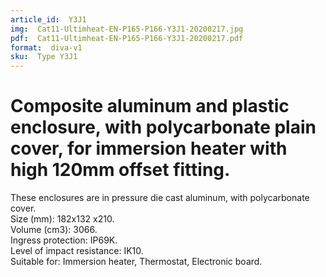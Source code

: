 ```yaml
---
article_id:  Y3J1
img:  Cat11-Ultimheat-EN-P165-P166-Y3J1-20200217.jpg
pdf:  Cat11-Ultimheat-EN-P165-P166-Y3J1-20200217.pdf
format:  diva-v1
sku:  Type Y3J1
---
```

# Composite aluminum and plastic enclosure, with polycarbonate plain cover, for immersion heater with high 120mm offset fitting.

These enclosures are in pressure die cast aluminum, with polycarbonate cover.  
Size (mm): 182x132 x210.  
Volume (cm3): 3066.  
Ingress protection: IP69K.  
Level of impact resistance: IK10.  
Suitable for: Immersion heater, Thermostat, Electronic board.  

